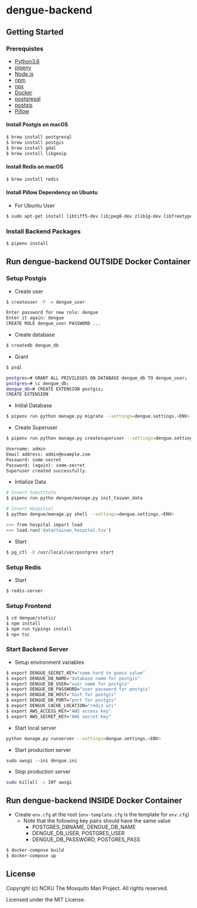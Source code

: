 # dengue-backend

## Getting Started

### Prerequistes

* [Python3.6](https://www.python.org/downloads/)
* [pipenv](https://pipenv.readthedocs.io/en/latest/)
* [Node.js](https://nodejs.org/en/)
* [npm](https://www.npmjs.com)
* [npx](https://www.npmjs.com/package/npx)
* [Docker](https://docs.docker.com/engine/installation/)
* [postgresql](https://www.postgresql.org/download/)
* [postgis](https://postgis.net/install/)
* [Pillow](https://github.com/python-pillow/Pillow)

#### Install Postgis on macOS

```sh
$ brew install postgresql
$ brew install postgis
$ brew install gdal
$ brew install libgeoip
```

#### Install Redis on macOS

```sh
$ brew install redis
```

#### Install Pillow Dependency on Ubuntu

* For Ubuntu User

```sh
$ sudo apt-get install libtiff5-dev libjpeg8-dev zlib1g-dev libfreetype6-dev liblcms2-dev libwebp-dev tcl8.6-dev tk8.6-dev python-tk
```

### Install Backend Packages

```sh
$ pipenv install
```

## Run dengue-backend OUTSIDE Docker Container

### Setup Postgis

* Create user

```sh
$ createuser -P -e dengue_user

Enter password for new role: dengue
Enter it again: dengue
CREATE ROLE dengue_user PASSWORD ...
```

* Create database

```sh
$ createdb dengue_db
```

* Grant

```sh
$ psql

postgres=# GRANT ALL PRIVILEGES ON DATABASE dengue_db TO dengue_user;
postgres=# \c dengue_db;
dengue_db=# CREATE EXTENSION postgis;
CREATE EXTENSION
```

* Initial Database

```sh
$ pipenv run python manage.py migrate --settings=dengue.settings.<ENV>
```

* Create Superuser

```sh
$ pipenv run python manage.py createsuperuser --settings=dengue.settings.<ENV>

Username: admin
Email address: admin@example.com
Password: some-secret
Password: (again): some-secret
Superuser created successfully.
```

* Intialize Data

```sh
# Insert Substitute
$ pipenv run pytho dengue/manage.py init_taiwan_data

# Insert Hospitial
$ python dengue/manage.py shell --settings=dengue.settings.<ENV>

>>> from hospital import load
>>> load.run('data/tainan_hospital.tsv')
```

* Start

```sh
$ pg_ctl -D /usr/local/var/postgres start
```

### Setup Redis

* Start

```sh
$ redis-server
```

### Setup Frontend

```sh
$ cd dengue/static/
$ npm install
$ npm run typings install
$ npx tsc
```

### Start Backend Server


* Setup environment variables

```sh
$ export DENGUE_SECRET_KEY="some hard to guess value"
$ export DENGUE_DB_NAME="database name for postgis"
$ export DENGUE_DB_USER="user name for postgis"
$ export DENGUE_DB_PASSWORD="user password for postgis"
$ export DENGUE_DB_HOST="host for postgis"
$ export DENGUE_DB_PORT="port for postgis"
$ export DENGUE_CACHE_LOCATION="redis uri"
$ export AWS_ACCESS_KEY="AWS access key"
$ export AWS_SECRET_KEY="AWS secret key"
```

* Start local server

```sh
python manage.py runserver --settings=dengue.settings.<ENV>
```

* Start production server

```
sudo uwsgi --ini dengue.ini
```

* Stop production server

```sh
sudo killall -s INT uwsgi
```

## Run dengue-backend INSIDE Docker Container

* Create `env.cfg` at the root (`env-template.cfg` is the template for `env.cfg`)
  * Note that the following key pairs should have the same value
    * POSTGRES_DBNAME, DENGUE_DB_NAME
    * DENGUE_DB_USER, POSTGRES_USER
    * DENGUE_DB_PASSWORD, POSTGRES_PASS

```sh
$ docker-compose build
$ docker-compose up
```

## License

Copyright (c) NCKU The Mosquito Man Project. All rights reserved.

Licensed under the MIT License.
